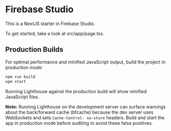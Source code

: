 # Firebase Studio

This is a NextJS starter in Firebase Studio.

To get started, take a look at src/app/page.tsx.

## Production Builds

For optimal performance and minified JavaScript output, build the project in
production mode:

```bash
npm run build
npm start
```

Running Lighthouse against the production build will show minified JavaScript
files.

**Note:** Running Lighthouse on the development server can surface warnings
about the back/forward cache (bfcache) because the dev server uses WebSockets
and sets `Cache-Control: no-store` headers. Build and start the app in
production mode before auditing to avoid these false positives.

